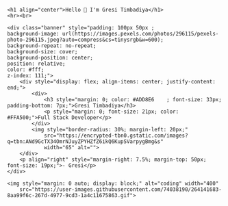 
<!DOCTYPE html>
<html lang="en">

<head>
    <meta charset="UTF-8">
    <meta name="viewport" content="width=device-width, initial-scale=1.0">
    <title>Banner for Github</title>
    
</head>

<body>

    <h1 align="center">Hello 👋 I'm Gresi Timbadiya</h1>
    <hr><br>

    <div class="banner" style="padding: 100px 50px ;
    background-image: url(https://images.pexels.com/photos/296115/pexels-photo-296115.jpeg?auto=compress&cs=tinysrgb&w=600);
    background-repeat: no-repeat;
    background-size: cover;
    background-position: center;
    position: relative;
    color: #fff;
    z-index: 111;">
        <div style="display: flex; align-items: center; justify-content: end;">
            <div>
                <h3 style="margin: 0; color: #ADD8E6	; font-size: 33px; padding-bottom: 7px;">Gresi Timbadiya</h3>
                <p style="margin: 0; font-size: 21px; color: #FFA500;">Full Stack Developer</p>
            </div>
            <img style="border-radius: 30%; margin-left: 20px;"
                src="https://encrypted-tbn0.gstatic.com/images?q=tbn:ANd9GcTX34OmrNJuyZPYHZfZ6ikQ6KupSVarpygBmg&s"
                width="65" alt="">
        </div>
        <p align="right" style="margin-right: 7.5%; margin-top: 50px; font-size: 19px;">- Gresi</p>
    </div>

    <img style="margin: 0 auto; display: block;" alt="coding" width="400"
        src="https://user-images.githubusercontent.com/74038190/264141683-8aa99f6c-267d-4977-9cd3-1a4c11675863.gif">
</body>

</html>
